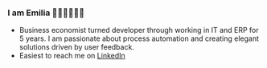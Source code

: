 ### I am Emilia 🙋🏼‍♀️👩🏻‍💻

- Business economist turned developer through working in IT and ERP for 5 years. I am passionate about process automation and creating elegant solutions driven by user feedback.
- Easiest to reach me on [LinkedIn](https://www.linkedin.com/in/krogsater)


<!--
**krogsater/krogsater** is a ✨ _special_ ✨ repository because its `README.md` (this file) appears on your GitHub profile.

Here are some ideas to get you started:

- 🔭 I’m currently working on ...
- 🌱 I’m currently learning ...
- 👯 I’m looking to collaborate on ...
- 🤔 I’m looking for help with ...
- 💬 Ask me about ...
- 📫 How to reach me: ...
- 😄 Pronouns: ...
- ⚡ Fun fact: ...
-->
